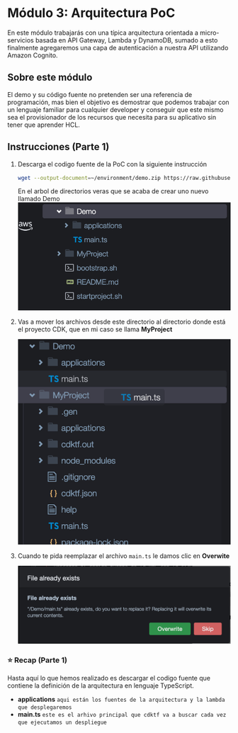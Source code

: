 # Módulo 3: Arquitectura PoC

En este módulo trabajarás con una típica arquitectura orientada a micro-servicios basada en API Gateway, Lambda y DynamoDB, sumado a esto finalmente agregaremos una capa de autenticación a nuestra API utilizando Amazon Cognito.

## Sobre este módulo
El demo y su código fuente no pretenden ser una referencia de programación, mas bien el objetivo es demostrar que podemos trabajar con un lenguaje familiar para cualquier developer y conseguir que este mismo sea el provisionador de los recursos que necesita para su aplicativo sin tener que aprender HCL.

## Instrucciones (Parte 1)

1. Descarga el codigo fuente de la PoC con la siguiente instrucción
    ```bash
    wget --output-document=~/environment/demo.zip https://raw.githubusercontent.com/hadock/CDKTF-From-Zero-to-Hero/master/Assets/demo.zip && unzip ~/environment/demo.zip && rm ~/environment/demo.zip
    ```
    En el arbol de directorios veras que se acaba de crear uno nuevo llamado Demo
    ![3_DemoFolder](../Assets/images/3_DemoFolder.png)

1. Vas a mover los archivos desde este directorio al directorio donde está el proyecto CDK, que en mi caso se llama **MyProject**
    
    ![3_MovingFiles](../Assets/images/3_MovingFiles.png)

1. Cuando te pida reemplazar el archivo `main.ts` le damos clic en **Overwite**

    ![3_ReplaceAlert](../Assets/images/3_ReplaceAlert.png)
    

### :star: Recap (Parte 1)
Hasta aquí lo que hemos realizado es descargar el codigo fuente que contiene la definición de la arquitectura en lenguaje TypeScript.

+ **applications** `aqui están los fuentes de la arquitectura y la lambda que desplegaremos`
+ **main.ts** `este es el arhivo principal que cdktf va a buscar cada vez que ejecutamos un despliegue` 
